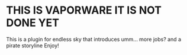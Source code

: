 # THIS IS VAPORWARE IT IS NOT DONE YET

This is a plugin for endless sky that introduces umm... more jobs? and a pirate storyline Enjoy!
